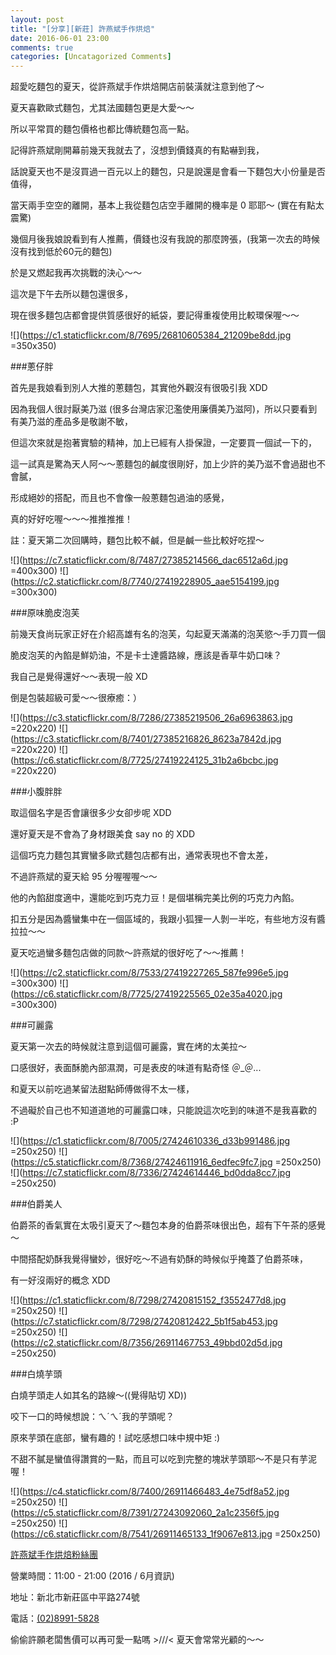 ```yaml
---
layout: post
title: "[分享][新莊] 許燕斌手作烘焙"
date: 2016-06-01 23:00
comments: true
categories: [Uncatagorized Comments]
---
```


超愛吃麵包的夏天，從許燕斌手作烘焙開店前裝潢就注意到他了～

夏天喜歡歐式麵包，尤其法國麵包更是大愛～～

所以平常買的麵包價格也都比傳統麵包高一點。

記得許燕斌剛開幕前幾天我就去了，沒想到價錢真的有點嚇到我，

話說夏天也不是沒買過一百元以上的麵包，只是說還是會看一下麵包大小份量是否值得，

當天兩手空空的離開，基本上我從麵包店空手離開的機率是 0 耶耶～ (實在有點太震驚)

幾個月後我娘說看到有人推薦，價錢也沒有我說的那麼誇張，(我第一次去的時候沒有找到低於60元的麵包)

於是又燃起我再次挑戰的決心～～

這次是下午去所以麵包還很多，

現在很多麵包店都會提供質感很好的紙袋，要記得重複使用比較環保喔～～

![](https://c1.staticflickr.com/8/7695/26810605384_21209be8dd.jpg =350x350)

###蔥仔胖

首先是我娘看到別人大推的蔥麵包，其實他外觀沒有很吸引我 XDD

因為我個人很討厭美乃滋 (很多台灣店家氾濫使用廉價美乃滋阿)，所以只要看到有美乃滋的產品多是敬謝不敏，

但這次來就是抱著實驗的精神，加上已經有人掛保證，一定要買一個試一下的，

這一試真是驚為天人阿～～蔥麵包的鹹度很剛好，加上少許的美乃滋不會過甜也不會膩，

形成絕妙的搭配，而且也不會像一般蔥麵包過油的感覺，

真的好好吃喔～～～推推推推！

註：夏天第二次回購時，麵包比較不鹹，但是鹹一些比較好吃捏～

![](https://c7.staticflickr.com/8/7487/27385214566_dac6512a6d.jpg =400x300)
![](https://c2.staticflickr.com/8/7740/27419228905_aae5154199.jpg =300x300)

###原味脆皮泡芙

前幾天食尚玩家正好在介紹高雄有名的泡芙，勾起夏天滿滿的泡芙慾～手刀買一個

脆皮泡芙的內餡是鮮奶油，不是卡士達醬路線，應該是香草牛奶口味？

我自己是覺得還好～～表現一般 XD

倒是包裝超級可愛～～很療癒：）

![](https://c3.staticflickr.com/8/7286/27385219506_26a6963863.jpg =220x220)
![](https://c3.staticflickr.com/8/7401/27385216826_8623a7842d.jpg =220x220)
![](https://c6.staticflickr.com/8/7725/27419224125_31b2a6bcbc.jpg =220x220)

###小腹胖胖

取這個名字是否會讓很多少女卻步呢 XDD

還好夏天是不會為了身材跟美食 say no 的 XDD

這個巧克力麵包其實蠻多歐式麵包店都有出，通常表現也不會太差，

不過許燕斌的夏天給 95 分喔喔喔～～

他的內餡甜度適中，還能吃到巧克力豆！是個堪稱完美比例的巧克力內餡。

扣五分是因為醬蠻集中在一個區域的，我跟小狐狸一人剝一半吃，有些地方沒有醬拉拉～～

夏天吃過蠻多麵包店做的同款～許燕斌的很好吃了～～推薦！

![](https://c2.staticflickr.com/8/7533/27419227265_587fe996e5.jpg =300x300)
![](https://c6.staticflickr.com/8/7725/27419225565_02e35a4020.jpg =300x300)

###可麗露

夏天第一次去的時候就注意到這個可麗露，實在烤的太美拉～

口感很好，表面酥脆內部濕潤，可是表皮的味道有點奇怪 ＠_＠...

和夏天以前吃過某留法甜點師傅做得不太一樣，

不過礙於自己也不知道道地的可麗露口味，只能說這次吃到的味道不是我喜歡的 :P

![](https://c1.staticflickr.com/8/7005/27424610336_d33b991486.jpg =250x250)
![](https://c5.staticflickr.com/8/7368/27424611916_6edfec9fc7.jpg =250x250)
![](https://c7.staticflickr.com/8/7336/27424614446_bd0dda8cc7.jpg =250x250)

###伯爵美人

伯爵茶的香氣實在太吸引夏天了～麵包本身的伯爵茶味很出色，超有下午茶的感覺～

中間搭配奶酥我覺得蠻妙，很好吃～不過有奶酥的時候似乎掩蓋了伯爵茶味，

有一好沒兩好的概念 XDD

![](https://c1.staticflickr.com/8/7298/27420815152_f3552477d8.jpg =250x250)
![](https://c7.staticflickr.com/8/7298/27420812422_5b1f5ab453.jpg =250x250)
![](https://c2.staticflickr.com/8/7356/26911467753_49bbd02d5d.jpg =250x250)

###白燒芋頭

白燒芋頭走人如其名的路線～((覺得貼切 XD))

咬下一口的時候想說：ㄟˊㄟˊ我的芋頭呢？

原來芋頭在底部，蠻有趣的！試吃感想口味中規中矩 :)

不甜不膩是蠻值得讚賞的一點，而且可以吃到完整的塊狀芋頭耶～不是只有芋泥喔！

![](https://c4.staticflickr.com/8/7400/26911466483_4e75df8a52.jpg =250x250)
![](https://c5.staticflickr.com/8/7391/27243092060_2a1c2356f5.jpg =250x250)
![](https://c6.staticflickr.com/8/7541/26911465133_1f9067e813.jpg =250x250)

[許燕斌手作烘焙粉絲團](https://www.facebook.com/許燕斌手作烘焙-549595445218233/)

營業時間：11:00 - 21:00 (2016 / 6月資訊)

地址：新北市新莊區中平路274號

電話：<a href="tel:0223939889">(02)8991-5828</a>

偷偷許願老闆售價可以再可愛一點嗎 >///< 夏天會常常光顧的～～